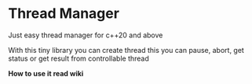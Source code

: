# Thread Manager

   Just easy thread manager for c++20 and above
   
With this tiny library you can create thread this you can pause, abort, get status or get result from controllable thread


__How to use it read wiki__

